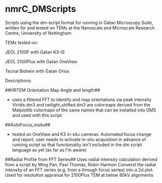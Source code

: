 # nmrC_DMScripts
Scripts using the dm-script format for running in Gatan Microscopy Suite, written for and tested on TEMs at the Nanoscale and Microscale Research Centre, University of Nottingham

TEMs tested on:

JEOL 2100F with Gatan K3-IS 

JEOL 2100Plus with Gatan OneView

Tecnai Biotwin with Gatan Orius

Descriptions:

##HRTEM Orientation Map Angle and length##
- uses a filtered FFT to identify and map orientations via peak intensity
Viridis.dm3 and twilight_shifted.dm3 are colormaps derived from the Matplotlib colormaps of the same names that can be installed into GMS and used with this script. 

##AutoFocus_insitu##
- tested on OneView and K3 in-situ cameras. Automated focus change and report, user needs to activate in-situ acquisition in advance of running script as that functionality isn't included in the dm script language as yet (as far as I'm aware)

##Radial Profile from FFT Series##
Uses radial intensity calculation derived from a script by Ming Pan, Paul Thomas, Robin Harmon
Converst the radial intensity of an FFT series (e.g. from a through focus series) into a 2d plot. Used for resolution appraisal for 2100Plus TEM at below 80kV alignments
